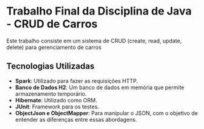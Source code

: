 # Trabalho Final da Disciplina de Java - CRUD de Carros

Este trabalho consiste em um sistema de CRUD (create, read, update, delete) para gerenciamento de carros

## Tecnologias Utilizadas

- **Spark**: Utilizado para fazer as requisições HTTP.
- **Banco de Dados H2**: Um banco de dados em memória que permite armazenamento temporário.
- **Hibernate**: Utilizado como ORM.
- **JUnit**: Framework para os testes.
- **ObjectJson e ObjectMapper**: Para manipular o JSON, com o objetivo de entender as diferenças entre essas abordagens.

